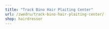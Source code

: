 ```yaml
---
title: "Track Bino Hair Plaiting Center"
url: /zwedru/track-bino-hair-plaiting-center/
shop: hairdresser
---
```

